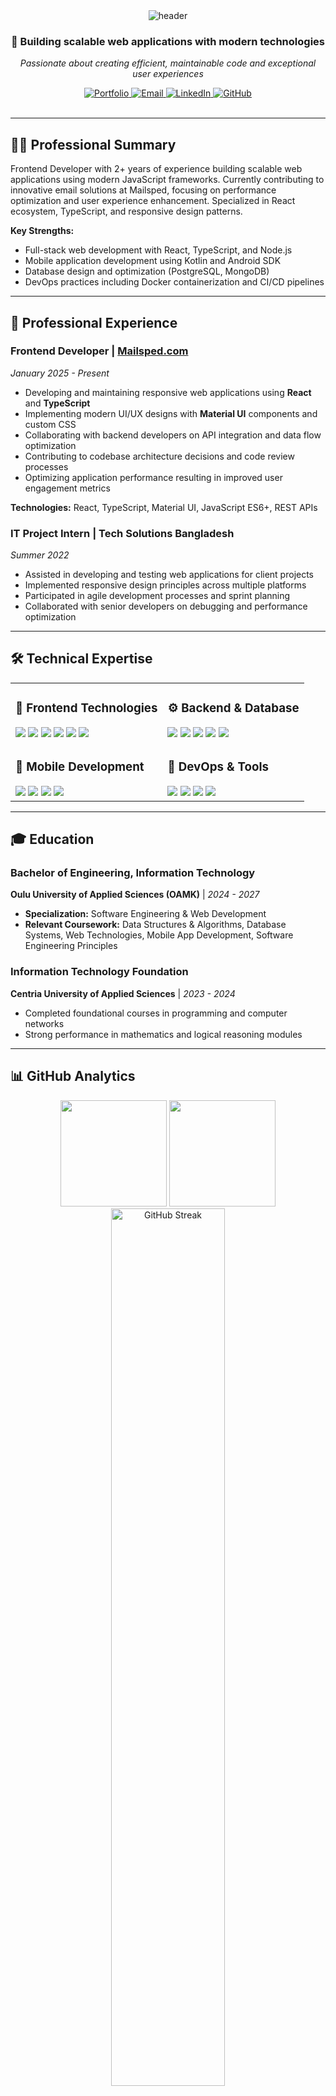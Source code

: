 <!-- Professional Header -->
<div align="center">
 <img src="https://capsule-render.vercel.app/api?type=waving&color=gradient&customColorList=6,11,15&height=200&section=header&text=Hamim%20Ifty&desc=Senior%20Frontend%20Developer%20%7C%20Software%20Engineer&animation=fadeIn&fontColor=fff&fontSize=60&fontAlignY=35&descAlignY=55&descSize=16" alt="header"/>
</div>

<!-- Professional Introduction -->
<div align="center">
 <h3>🚀 Building scalable web applications with modern technologies</h3>
 <p><em>Passionate about creating efficient, maintainable code and exceptional user experiences</em></p>
</div>

<!-- Professional Contact & Links -->
<div align="center">
 <a href="https://hamimifty.tech">
   <img src="https://img.shields.io/badge/Portfolio-hamimifty.tech-2962FF?style=flat-square&logo=google-chrome&logoColor=white" alt="Portfolio"/>
 </a>
 <a href="mailto:info@hamimifty.tech">
   <img src="https://img.shields.io/badge/Email-info@hamimifty.tech-EA4335?style=flat-square&logo=gmail&logoColor=white" alt="Email"/>
 </a>
 <a href="https://www.linkedin.com/in/hamimifty/">
   <img src="https://img.shields.io/badge/LinkedIn-hamimifty-0A66C2?style=flat-square&logo=linkedin&logoColor=white" alt="LinkedIn"/>
 </a>
 <a href="https://github.com/hamim-ifty">
   <img src="https://img.shields.io/badge/GitHub-hamim--ifty-181717?style=flat-square&logo=github&logoColor=white" alt="GitHub"/>
 </a>
</div>

<br>

---

## 👨‍💻 **Professional Summary**

Frontend Developer with 2+ years of experience building scalable web applications using modern JavaScript frameworks. Currently contributing to innovative email solutions at Mailsped, focusing on performance optimization and user experience enhancement. Specialized in React ecosystem, TypeScript, and responsive design patterns.

**Key Strengths:**
- Full-stack web development with React, TypeScript, and Node.js
- Mobile application development using Kotlin and Android SDK
- Database design and optimization (PostgreSQL, MongoDB)
- DevOps practices including Docker containerization and CI/CD pipelines

---

## 💼 **Professional Experience**

### **Frontend Developer** | [Mailsped.com](https://mailsped.com)
*January 2025 - Present*

- Developing and maintaining responsive web applications using **React** and **TypeScript**
- Implementing modern UI/UX designs with **Material UI** components and custom CSS
- Collaborating with backend developers on API integration and data flow optimization
- Contributing to codebase architecture decisions and code review processes
- Optimizing application performance resulting in improved user engagement metrics

**Technologies:** React, TypeScript, Material UI, JavaScript ES6+, REST APIs

### **IT Project Intern** | Tech Solutions Bangladesh
*Summer 2022*

- Assisted in developing and testing web applications for client projects
- Implemented responsive design principles across multiple platforms
- Participated in agile development processes and sprint planning
- Collaborated with senior developers on debugging and performance optimization

---

## 🛠️ **Technical Expertise**

<table>
<tr><td>

### **🎨 Frontend Technologies**
<img src="https://img.shields.io/badge/React-95%25-61DAFB?style=for-the-badge&logo=react&logoColor=white&labelColor=20232A" />
<img src="https://img.shields.io/badge/TypeScript-90%25-3178C6?style=for-the-badge&logo=typescript&logoColor=white&labelColor=2F74C0" />
<img src="https://img.shields.io/badge/JavaScript-95%25-F7DF1E?style=for-the-badge&logo=javascript&logoColor=black&labelColor=F0DB4F" />
<img src="https://img.shields.io/badge/HTML5/CSS3-95%25-E34F26?style=for-the-badge&logo=html5&logoColor=white&labelColor=1572B6" />
<img src="https://img.shields.io/badge/Material_UI-85%25-0081CB?style=for-the-badge&logo=mui&logoColor=white&labelColor=007BB2" />
<img src="https://img.shields.io/badge/Redux-80%25-764ABC?style=for-the-badge&logo=redux&logoColor=white&labelColor=593D88" />

</td><td>

### **⚙️ Backend & Database**
<img src="https://img.shields.io/badge/Node.js-85%25-339933?style=for-the-badge&logo=node.js&logoColor=white&labelColor=68A063" />
<img src="https://img.shields.io/badge/Express.js-90%25-000000?style=for-the-badge&logo=express&logoColor=white&labelColor=404040" />
<img src="https://img.shields.io/badge/PostgreSQL-85%25-336791?style=for-the-badge&logo=postgresql&logoColor=white&labelColor=4169E1" />
<img src="https://img.shields.io/badge/MongoDB-80%25-47A248?style=for-the-badge&logo=mongodb&logoColor=white&labelColor=4DB33D" />
<img src="https://img.shields.io/badge/REST_APIs-95%25-FF6B35?style=for-the-badge&logo=fastapi&logoColor=white&labelColor=009688" />

</td></tr>
<tr><td>

### **📱 Mobile Development**
<img src="https://img.shields.io/badge/Kotlin-85%25-7F52FF?style=for-the-badge&logo=kotlin&logoColor=white&labelColor=0095D5" />
<img src="https://img.shields.io/badge/Android_SDK-80%25-3DDC84?style=for-the-badge&logo=android&logoColor=white&labelColor=32DE84" />
<img src="https://img.shields.io/badge/Java-75%25-ED8B00?style=for-the-badge&logo=openjdk&logoColor=white&labelColor=007396" />
<img src="https://img.shields.io/badge/React_Native-65%25-61DAFB?style=for-the-badge&logo=react&logoColor=white&labelColor=20232A" />

</td><td>

### **🔧 DevOps & Tools**
<img src="https://img.shields.io/badge/Git/GitHub-95%25-F05032?style=for-the-badge&logo=git&logoColor=white&labelColor=181717" />
<img src="https://img.shields.io/badge/Docker-70%25-2496ED?style=for-the-badge&logo=docker&logoColor=white&labelColor=0DB7ED" />
<img src="https://img.shields.io/badge/AWS-55%25-232F3E?style=for-the-badge&logo=amazon-aws&logoColor=white&labelColor=FF9900" />
<img src="https://img.shields.io/badge/CI/CD-60%25-2088FF?style=for-the-badge&logo=github-actions&logoColor=white&labelColor=0366D6" />

</td></tr>
</table>

---
## 🎓 **Education**

### **Bachelor of Engineering, Information Technology**
**Oulu University of Applied Sciences (OAMK)** | *2024 - 2027*
- **Specialization:** Software Engineering & Web Development
- **Relevant Coursework:** Data Structures & Algorithms, Database Systems, Web Technologies, Mobile App Development, Software Engineering Principles

### **Information Technology Foundation**
**Centria University of Applied Sciences** | *2023 - 2024*
- Completed foundational courses in programming and computer networks
- Strong performance in mathematics and logical reasoning modules

---

## 📊 **GitHub Analytics**

<div align="center">
  <img height="170em" src="https://github-readme-stats.vercel.app/api?username=hamim-ifty&show_icons=true&theme=default&include_all_commits=true&count_private=true&hide_border=true&title_color=2962FF&icon_color=2962FF&text_color=333&bg_color=ffffff"/>
  <img height="170em" src="https://github-readme-stats.vercel.app/api/top-langs/?username=hamim-ifty&layout=compact&theme=default&hide_border=true&title_color=2962FF&text_color=333&bg_color=ffffff"/>
</div>

<div align="center">
  <img src="https://github-readme-streak-stats.herokuapp.com/?user=hamim-ifty&theme=default&hide_border=true&background=ffffff&stroke=2962FF&ring=2962FF&fire=2962FF&currStreakLabel=2962FF" alt="GitHub Streak" width="60%"/>
</div>

---

## 🚀 **Featured Projects**

### **Enterprise Web Application**
**Technologies:** React, TypeScript, Material UI, PostgreSQL  
**Role:** Lead Frontend Developer  
**Description:** Developed a comprehensive data management platform for business operations. Implemented advanced filtering, real-time updates, and responsive design patterns. Achieved 40% improvement in user task completion time.

### **Mobile Fitness Application**
**Technologies:** Kotlin, Room Database, Google Fit API  
**Role:** Android Developer  
**Description:** Built a comprehensive fitness tracking application with workout planning, progress visualization, and social features. Integrated with Google Fit API for seamless health data synchronization.

### **E-Commerce Platform**
**Technologies:** React, Node.js, MongoDB, Stripe API  
**Role:** Full-Stack Developer  
**Description:** Developed a complete e-commerce solution with user authentication, payment processing, inventory management, and admin dashboard. Implemented secure payment processing and order management systems.

*Note: Source code for client projects is proprietary. Detailed demonstrations available upon request during technical discussions.*

---

## 🏆 **Professional Achievements**

- **Performance Optimization:** Improved web application load times by 35% through code splitting and lazy loading
- **Code Quality:** Maintained 90%+ code coverage in test suites across multiple projects
- **Team Collaboration:** Successfully delivered 15+ projects on time while maintaining high code quality standards
- **Continuous Learning:** Completed advanced courses in React ecosystem and cloud technologies

---

## 📈 **Professional Development**

- **Current Focus:** Advanced React patterns, microservices architecture, cloud deployment strategies
- **Certifications:** Pursuing AWS Cloud Practitioner certification
- **Community Involvement:** Regular contributor to open-source projects and technical documentation
- **Knowledge Sharing:** Mentor junior developers and participate in code review processes

---

## 🤝 **Professional Network**

<div align="center">

### Let's Connect and Collaborate

<table>
<tr>
<td align="center" width="25%">
<b>💼 Professional Inquiry</b><br>
<sub>Business collaborations</sub>
</td>
<td align="center" width="25%">
<b>🤝 Technical Discussion</b><br>
<sub>Code reviews & best practices</sub>
</td>
<td align="center" width="25%">
<b>📚 Knowledge Sharing</b><br>
<sub>Technology insights & trends</sub>
</td>
<td align="center" width="25%">
<b>🚀 Project Collaboration</b><br>
<sub>Open source contributions</sub>
</td>
</tr>
</table>

**📧 Professional Contact:** [info@hamimifty.tech](mailto:info@hamimifty.tech)  
**💼 LinkedIn:** [linkedin.com/in/hamimifty](https://www.linkedin.com/in/hamimifty/)  
**🌐 Portfolio:** [hamimifty.tech](https://hamimifty.tech)

</div>

---

<div align="center">
  <img src="https://capsule-render.vercel.app/api?type=waving&color=gradient&customColorList=6,11,15&height=100&section=footer&text=Thank%20you%20for%20visiting&fontSize=20&fontColor=fff&animation=fadeIn&fontAlignY=70"/>
</div>

<div align="center">
  <sub>Last updated: January 2025 | Always exploring new technologies and best practices</sub>
</div>
